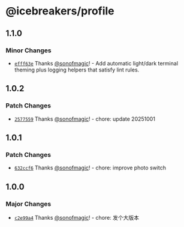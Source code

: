 # @icebreakers/profile

## 1.1.0

### Minor Changes

- [`efff63e`](https://github.com/sonofmagic/sonofmagic/commit/efff63e3f82452dd98a65b7c7f0af255dc895aff) Thanks [@sonofmagic](https://github.com/sonofmagic)! - Add automatic light/dark terminal theming plus logging helpers that satisfy lint rules.

## 1.0.2

### Patch Changes

- [`2577559`](https://github.com/sonofmagic/sonofmagic/commit/2577559a7c603abc0e1288f5dc209ee1cffe6390) Thanks [@sonofmagic](https://github.com/sonofmagic)! - chore: update 20251001

## 1.0.1

### Patch Changes

- [`632ccf6`](https://github.com/sonofmagic/sonofmagic/commit/632ccf64657b750742b722ba540556bc63f957c1) Thanks [@sonofmagic](https://github.com/sonofmagic)! - chore: improve photo switch

## 1.0.0

### Major Changes

- [`c2e99a4`](https://github.com/sonofmagic/sonofmagic/commit/c2e99a433cf8a5012f1680e0c0e2333f938f9833) Thanks [@sonofmagic](https://github.com/sonofmagic)! - chore: 发个大版本
